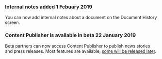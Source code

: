 ### Internal notes added <span class="govuk-caption-m">1 Febuary 2019</span>
You can now add internal notes about a document on the Document History screen.

### Content Publisher is available in beta <span class="govuk-caption-m">22 January 2019</span>
Beta partners can now access Content Publisher to publish news stories and press releases. Most features are available, [some will be released later](/beta-capabilities).
